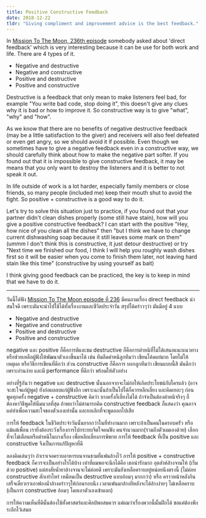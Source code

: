 ```yaml
---
title: Positive Constructive Feedback
date: 2018-12-22
tldr: "Giving compliment and improvement advice is the best feedback."
---
```

In [Mission To The Moon, 236th episode](https://soundcloud.com/missiontothemoon/ep-236-9-2561) somebody asked about 'direct feedback' which is very interesting because it can be use for both work and life. There are 4 types of it.
- Negative and destructive
- Negative and constructive
- Positive and destructive
- Positive and constructive

Destructive is a feedback that only mean to make listeners feel bad, for example "You write bad code, stop doing it", this doesn't give any clues why it is bad or how to improve it. So constructive way is to give "what", "why" and "how".

As we know that there are no benefits of negative destructive feedback (may be a little satisfaction to the giver) and receivers will also feel defeated or even get angry, so we should avoid it if possible. Even though we sometimes have to give a negative feedback even in a constructive way, we should carefully think about how to make the negative part softer. If you found out that it is impossible to give constructive feedback, it may be means that you only want to destroy the listeners and it is better to not speak it out.

In life outside of work is a lot harder, especially family members or close friends, so many people (included me) keep their mouth shut to avoid the fight. So positive + constructive is a good way to do it.

Let's try to solve this situation just to practice, if you found out that your partner didn't clean dishes properly (some still have stain), how will you give a positive constructive feedback? I can start with the positive "Hey, how nice of you clean all the dishes" then "but I think we have to change current dishwashing soap because it still leaves some mark on them" (ummm I don't think this is constructive, it just detour destructive) or try "Next time we finished our food, I think I will help you roughly wash dishes first so it will be easier when you come to finish them later, not leaving hard stain like this time" (constructive by using yourself as bait)

I think giving good feedback can be practiced, the key is to keep in mind that we have to do it.

***

วันนี้ได้ฟัง [Mission To The Moon episode ที่ 236](https://soundcloud.com/missiontothemoon/ep-236-9-2561) มีคนถามเรื่อง direct feedback น่าสนใจดี เพราะมันจะนำไปใช้ได้ทั้งเรื่องงานและชีวิตประจำวัน สรุปได้คร่าวๆว่า มันมีอยู่ 4 แบบ

- Negative and destructive
- Negative and constructive
- Positive and destructive
- Positive and constructive

negative และ positive ก็คือการติและชม destructive ก็คือการตำหนิที่ไม่ได้เสนอแนะแนวทาง หรือช่วยเหลือผู้ฟังให้พัฒนาตัวเองขึ้นมาได้ เช่น ทีมลีดตำหนิลูกทีมว่า เขียนโค้ดแย่มาก โดยไม่ให้เหตุผล หรือวิธีการเขียนที่ดีกว่า ส่วน constructive ก็คือการ บอกลูกทีมว่า เขียนแบบนี้สิ มันดีกว่า เพราะอ่านง่าย และมี performance ที่ดีกว่า พร้อมให้ตัวอย่าง

อย่างที่รู้กันว่า negative และ destructive นั้นนอกจากจะไม่ก่อให้เกิดประโยชน์กับใครแล้ว (อาจจะสะใจแก่ผู้พูด) ยังก่อผลลบแก่ผู้ฟังอีก เพราะฉะนั้นถ้าเป็นไปได้ก็ควรหลีกเลี่ยง และคิดเยอะๆ ก่อนพูดทุกครั้ง negative + constructive คิดว่า บางครั้งก็เลี่ยงไม่ได้ ถ้าจำเป็นต้องตำหนิจริงๆ ก็ต้องหาวิธีพูดให้นิ่มนวลที่สุด ถ้าพบว่าไม่สามารถคิด constructive feedback ก็แสดงว่า คุณอาจแค่ทำเพื่อความสะใจของตัวเองเท่านั้น และยกเลิกที่จะพูดออกไปเสีย

การให้ feedback ในชีวิตประจำวันนั้นยากกว่าในที่ทำงานมาก เพราะถ้าเป็นคนในครอบครัว หรือแม้แต่เพื่อน เรายิ่งต้องระวังเรื่องการไปกระทบจิตใจคนฟัง คนจำนวนมาก(รวมถึงตัวผมเองด้วย) เลือกที่จะไม่เตือนหรือตำหนิในบางเรื่อง เพื่อหลีกเลี่ยงการพิพาท การให้ feedback ที่เป็น positive และ constructive จึงเป็นการแก้ปัญหาที่ดี

ลองคิดเล่นๆว่า ถ้าเราเจอคราบอาหารบนจานชามที่แฟนล้างไว้ การให้ positive + constructive feedback ก็ควรจะเป็นอย่างไรได้บ้าง เท่าที่ผมพอจะนึกได้คือ เธอน่ารักมาก อุตส่าห์ล้างจานให้ (เริ่มด้วย positive) แต่สงสัยน้ำยาล้างจานจะไม่ค่อยดี เพราะมันยังเหลือคราบอยู่หน่อยนึงตรงนี้ (ไม่ค่อย constructive สักเท่าไหร่ เหมือนเป็น destructive แบบอ้อมๆ มากกว่า) หรือ คราวหน้าหลังกินเสร็จเดี๋ยวเราเอาฟองน้ำล้างคร่าวๆให้ก่อนรอบนึง เวลาแฟนมาล้างทีหลังจะได้ล้างง่ายๆ ไม่เหลือคราบ (เป็นการ constructive อ้อมๆ โดยเอาตัวเองเข้าแลก)

การให้ความเห็นที่ดีนั้นต้องใช้ทั้งศาสตร์และศิลป์พอสมควร แต่ผมว่าเรื่องพวกนี้นั้นฝึกได้ ขอแค่ต้องพึงระลึกไว้เสมอ
